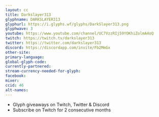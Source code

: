 ```yaml
---
layout: cc
title: Darkslayer313
glyphname: DARKSLAYER313
glyphurl: https://i.glyphs.wf/glyphs/DarkSlayer313.png
glyphwave: 3
youtube: https://www.youtube.com/channel/UC7VzzRIj59YOKhiZolmA4oQ
twitch: https://twitch.tv/darkslayer313
twitter: https://twitter.com/darkslayer313
discord: https://discordapp.com/invite/Fb2MmGx
other-site: 
primary-language: 
global-glyph-code: 
currently-partnered: 
stream-currency-needed-for-glyph: 
facebook: 
mixer: 
ccid: 46
alt-names: 
---
```

* Glyph giveaways on Twitch, Twitter & Discord
* Subscribe on Twitch for 2 consecutive months

